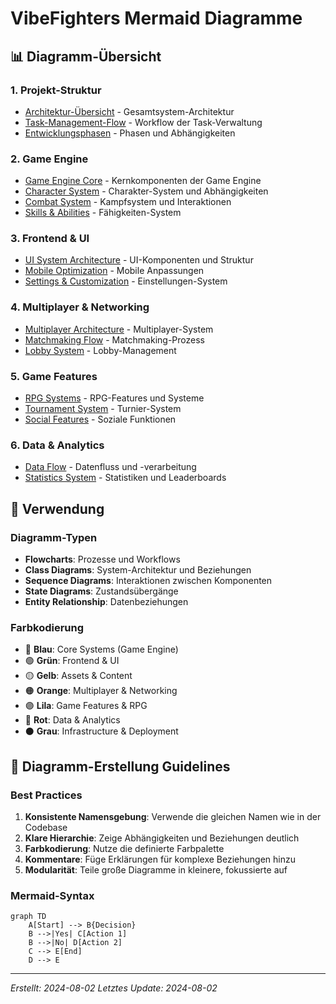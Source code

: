 # VibeFighters Mermaid Diagramme

## 📊 **Diagramm-Übersicht**

### **1. Projekt-Struktur**
- [Architektur-Übersicht](architecture-overview.md) - Gesamtsystem-Architektur
- [Task-Management-Flow](task-management-flow.md) - Workflow der Task-Verwaltung
- [Entwicklungsphasen](development-phases.md) - Phasen und Abhängigkeiten

### **2. Game Engine**
- [Game Engine Core](game-engine-core.md) - Kernkomponenten der Game Engine
- [Character System](character-system.md) - Charakter-System und Abhängigkeiten
- [Combat System](combat-system.md) - Kampfsystem und Interaktionen
- [Skills & Abilities](skills-abilities.md) - Fähigkeiten-System

### **3. Frontend & UI**
- [UI System Architecture](ui-system-architecture.md) - UI-Komponenten und Struktur
- [Mobile Optimization](mobile-optimization.md) - Mobile Anpassungen
- [Settings & Customization](settings-customization.md) - Einstellungen-System

### **4. Multiplayer & Networking**
- [Multiplayer Architecture](multiplayer-architecture.md) - Multiplayer-System
- [Matchmaking Flow](matchmaking-flow.md) - Matchmaking-Prozess
- [Lobby System](lobby-system.md) - Lobby-Management

### **5. Game Features**
- [RPG Systems](rpg-systems.md) - RPG-Features und Systeme
- [Tournament System](tournament-system.md) - Turnier-System
- [Social Features](social-features.md) - Soziale Funktionen

### **6. Data & Analytics**
- [Data Flow](data-flow.md) - Datenfluss und -verarbeitung
- [Statistics System](statistics-system.md) - Statistiken und Leaderboards

## 🎯 **Verwendung**

### **Diagramm-Typen**
- **Flowcharts**: Prozesse und Workflows
- **Class Diagrams**: System-Architektur und Beziehungen
- **Sequence Diagrams**: Interaktionen zwischen Komponenten
- **State Diagrams**: Zustandsübergänge
- **Entity Relationship**: Datenbeziehungen

### **Farbkodierung**
- 🔵 **Blau**: Core Systems (Game Engine)
- 🟢 **Grün**: Frontend & UI
- 🟡 **Gelb**: Assets & Content
- 🟠 **Orange**: Multiplayer & Networking
- 🟣 **Lila**: Game Features & RPG
- 🔴 **Rot**: Data & Analytics
- ⚫ **Grau**: Infrastructure & Deployment

## 📝 **Diagramm-Erstellung Guidelines**

### **Best Practices**
1. **Konsistente Namensgebung**: Verwende die gleichen Namen wie in der Codebase
2. **Klare Hierarchie**: Zeige Abhängigkeiten und Beziehungen deutlich
3. **Farbkodierung**: Nutze die definierte Farbpalette
4. **Kommentare**: Füge Erklärungen für komplexe Beziehungen hinzu
5. **Modularität**: Teile große Diagramme in kleinere, fokussierte auf

### **Mermaid-Syntax**
```mermaid
graph TD
    A[Start] --> B{Decision}
    B -->|Yes| C[Action 1]
    B -->|No| D[Action 2]
    C --> E[End]
    D --> E
```

---
*Erstellt: 2024-08-02*
*Letztes Update: 2024-08-02* 